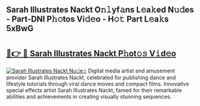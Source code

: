## Sarah Illustrates Nackt O𝚗𝚕yf𝚊ns L𝚎a𝚔ed N𝚞𝚍es - Part-DNI P𝚑𝚘tos Vi𝚍𝚎o - H𝚘𝚝 Part L𝚎a𝚔s 5xBwG

# <h2><a href="http://kf3ho00.oniu.top/?m=Sarah+Illustrates+Nackt">🔗👉 🔴 Sarah Illustrates Nackt P𝚑ot𝚘𝚜 V𝚒d𝚎o</a></h2>

[![Sarah Illustrates Nackt Nu𝚍e𝚜](https://i.imgur.com/0qMVB7G.gif)](http://kf3ho00.oniu.top/?m=Sarah+Illustrates+Nackt)
Digital media artist and amusement provider Sarah Illustrates Nackt, celebrated for publishing dance and lifestyle tutorials through viral dance moves and compact films. Innovative special effects artist Sarah Illustrates Nackt, famed for their remarkable abilities and achievements in creating visually stunning sequences.  
